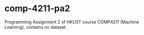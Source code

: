# comp-4211-pa2

Programming Assignment 2 of HKUST course COMP4211 (Machine Learning),
contains no dataset.
